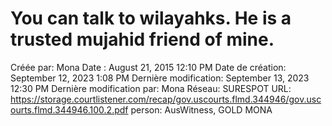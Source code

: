 # You can talk to wilayahks. He is a trusted mujahid friend of mine.

Créée par: Mona
Date : August 21, 2015 12:10 PM
Date de création: September 12, 2023 1:08 PM
Dernière modification: September 13, 2023 12:30 PM
Dernière modification par: Mona
Réseau: SURESPOT
URL: https://storage.courtlistener.com/recap/gov.uscourts.flmd.344946/gov.uscourts.flmd.344946.100.2.pdf
person: AusWitness, GOLD MONA